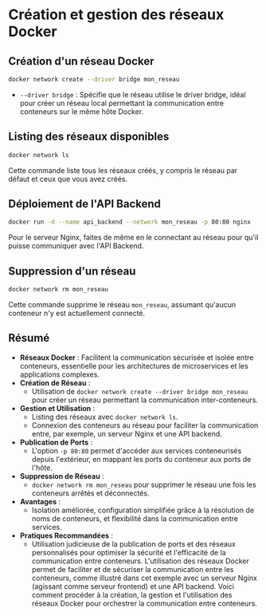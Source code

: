 # Création et gestion des réseaux Docker

## Création d'un réseau Docker

```zsh
docker network create --driver bridge mon_reseau
```

- `--driver bridge` : Spécifie que le réseau utilise le driver bridge, idéal pour créer un réseau local permettant la communication entre conteneurs sur le même hôte Docker.

## Listing des réseaux disponibles

```zsh
docker network ls
```

Cette commande liste tous les réseaux créés, y compris le réseau par défaut et ceux que vous avez créés.

## Déploiement de l'API Backend

```zsh
docker run -d --name api_backend --network mon_reseau -p 80:80 nginx
```

Pour le serveur Nginx, faites de même en le connectant au réseau pour qu'il puisse communiquer avec l'API Backend.

## Suppression d'un réseau

```zsh
docker network rm mon_reseau
```

Cette commande supprime le réseau `mon_reseau`, assumant qu'aucun conteneur n'y est actuellement connecté.

## Résumé

- **Réseaux Docker** : Facilitent la communication sécurisée et isolée entre conteneurs, essentielle pour les architectures de microservices et les applications complexes.
- **Création de Réseau** :
  - Utilisation de `docker network create --driver bridge mon_reseau` pour créer un réseau permettant la communication inter-conteneurs.
- **Gestion et Utilisation** :
  - Listing des réseaux avec `docker network ls`.
  - Connexion des conteneurs au réseau pour faciliter la communication entre, par exemple, un serveur Nginx et une API backend.
- **Publication de Ports** :
  - L'option `-p 80:80` permet d'accéder aux services conteneurisés depuis l'extérieur, en mappant les ports du conteneur aux ports de l'hôte.
- **Suppression de Réseau** :
  - `docker network rm mon_reseau` pour supprimer le réseau une fois les conteneurs arrêtés et déconnectés.
- **Avantages** :
  - Isolation améliorée, configuration simplifiée grâce à la résolution de noms de conteneurs, et flexibilité dans la communication entre services.
- **Pratiques Recommandées** :
  - Utilisation judicieuse de la publication de ports et des réseaux personnalisés pour optimiser la sécurité et l'efficacité de la communication entre conteneurs. L'utilisation des réseaux Docker permet de faciliter et de sécuriser la communication entre les conteneurs, comme illustré dans cet exemple avec un serveur Nginx (agissant comme serveur frontend) et une API backend. Voici comment procéder à la création, la gestion et l'utilisation des réseaux Docker pour orchestrer la communication entre conteneurs.
